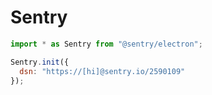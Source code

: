 # Sentry

```js
import * as Sentry from "@sentry/electron";

Sentry.init({
  dsn: "https://[hi]@sentry.io/2590109"
});
```

